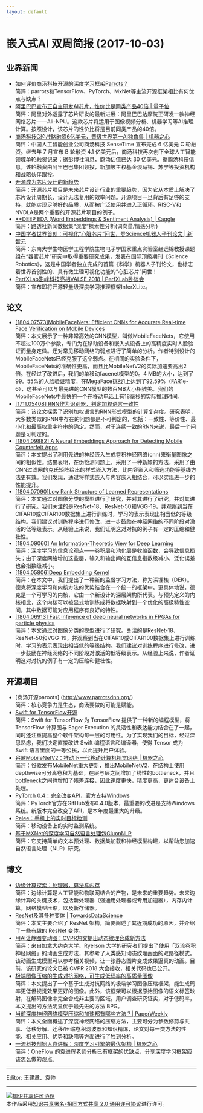 ```yaml
---
layout: default
---
```


# 嵌入式AI 双周简报 (2017-10-03)

## 业界新闻
- [如何评价商汤科技开源的深度学习框架Parrots？](https://www.zhihu.com/question/274662181/answer/376554975)<br />
简评：parrots和TensorFlow、PyTorch、MxNet等主流开源框架相比有何优点与缺点？
- [ 阿里巴巴宣布正自主研发AI芯片，性价比是同类产品40倍 | 量子位](https://mp.weixin.qq.com/s/u4ZJpvfg3zHNjoP_vlEssA)<br />
简评：阿里对外透露了芯片研发的最新进展：阿里巴巴达摩院正研发一款神经网络芯片——Ali-NPU。这款芯片将运用于图像视频分析、机器学习等AI推理计算。按照设计，该芯片的性价比将是目前同类产品的40倍。
- [商汤科技C轮战略融资6亿美元，晋级世界第一AI独角兽 | 机器之心](https://mp.weixin.qq.com/s/ELCl4s1FWg66FI9AD6nerw)<br />
简评：中国人工智能创业公司商汤科技 SenseTime 宣布完成 6 亿美元 C 轮融资。继去年 7 月宣布 B 轮融资 4.1 亿美元后，商汤科技再次创下全球人工智能领域单轮融资记录；据彭博社消息，商汤估值已达 30 亿美元。据商汤科技信息，该轮融资由阿里巴巴集团领投，新加坡主权基金淡马锡、苏宁等投资机构和战略伙伴跟投。
- [开源成为芯片设计的新趋势](https://mp.weixin.qq.com/s/aZlhkk_y5RXXqefAIUXmew)<br /> 
简评：开源芯片项目是未来芯片设计行业的重要趋势，因为它从本质上解决了芯片设计周期长，设计无法复用的效率问题。开源项目一旦背后有足够的支持，就能实现足够好的品质，从而被广泛使用并进入正循环。RISC-V和NVDLA是两个重要的开源芯片项目的例子。
- [**DEEP EDA (Word Embeddings & Sentiment Analysis) | Kaggle](https://www.kaggle.com/hoonkeng/deep-eda-word-embeddings-sentiment-analysis/notebook)<br />
简评：路透社新闻数据集“深度”探索性分析(词向量/情感分析)
- [中国学者世界首创：可视化“心脏芯片”问世，登Science机器人子刊论文 | 新智元](https://mp.weixin.qq.com/s/aSH4wUoD0im0lRAYIUYGiA)<br />
简评：东南大学生物医学工程学院生物电子学国家重点实验室赵远锦教授课题组在“器官芯片”研究中取得重要研究成果，发表在国际顶级期刊《Science Robotics》，这是中国学者独立完成的首篇《科学》机器人子刊论文，也标志着世界首创性的、具有微生理可视化功能的“心脏芯片”问世！
- [PerfXLab澎峰科技亮相VALSE 2018 | PerfXLab卧谈会](https://mp.weixin.qq.com/s/TYVsVOmWcgSodJph2yk_VQ)<br />
简评：宣布即将开源轻量级深度学习推理框架InferXLite。
## 论文

- [[1804.07573]MobileFaceNets: Efficient CNNs for Accurate Real-time Face Verification on Mobile Devices ](https://arxiv.org/abs/1804.07573)<br />
简评：本文展示了一种非常高效的CNN模型，叫做MobileFaceNets，它使用不超过100万个参数，专门为在移动设备和嵌入式设备上的高精度实时人脸验证而量身定做。还对常见移动网络的弱点进行了简单的分析。作者特别设计的MobileFaceNets已经克服了这个弱点。在相同的实验条件下，MobileFaceNets的准确性更高，而且比MobileNetV2的实际加速要高出2倍。在经过了改进后，我们的单移动facenet模型的0。4 MB的大小，达到了99。55%的人脸验证精度，在MegaFace挑战1上达到了92.59%（FAR1e-6），这甚至可以与最先进的CNN模型的数百MB大小相媲美。我们的MobileFaceNets中最快的一个在移动电话上有18毫秒的实际推理时间。
- [[1711.05408] RNN作为识别器，判定加权语言一致性](https://arxiv.org/pdf/1711.05408.pdf)<br />
简评：该论文探索了识别加权语言的RNN形式模型的计算复杂度。研究表明，大多数类似的RNN中存在的问题都是不可判定的，包括：一致性、等价性、最小化和最高权重字符串的确定。然而，对于连续一致的RNN来说，最后一个问题是可判定的。
- [[1804.09882] A Neural Embeddings Approach for Detecting Mobile Counterfeit Apps](https://arxiv.org/abs/1804.09882)<br />
简评：本文提出了利用先进的神经嵌入生成卷积神经网络(cnn)来衡量图像之间的相似性。结果表明，在伪检测问题上，采用了一种新颖的方法，采用了由CNN过滤网的克氏矩阵给出的样式嵌入方法，比内容嵌入和筛选功能等基线方法更有效。我们发现，通过将样式嵌入与内容嵌入相结合，可以实现进一步的性能提升。
- [[1804.07090]Low Rank Structure of Learned Representations ](https://arxiv.org/abs/1804.07090)<br />
简评：本文通过对图像分类的模型进行了研究，并对其进行了研究，并对其进行了研究。我们关注的是ResNet-18、ResNet-50和VGG-19，并观察到当在CIFAR10或CIFAR100数据集上进行训练时，学习的表示表现出相当低的等级结构。我们建议对训练程序进行修改，进一步鼓励在神经网络的不同阶段对激活的低等级表示。从经验上来说，我们证明这对对抗的例子有一定的压缩和健壮性。
- [[1804.09060] An Information-Theoretic View for Deep Learning](https://arxiv.org/abs/1804.09060)<br />
简评：深度学习的信息论观点——卷积层和池化层是收缩函数，会导致信息损失；由于深度网络增加这些层，输入和输出间的互信息指数级减小，泛化误差也会指数级减小。
- [[1804.05806]Deep Embedding Kernel ](https://arxiv.org/abs/1804.05806)<br />
简评：在本文中，我们提出了一种新的监督学习方法，称为深埋核（DEK）。德克将深度学习和内核方法的优势结合在一个统一的框架中。更具体地说，德克是一个可学习的内核，它由一个新设计的深层架构所代表。与预先定义的内核相比，这个内核可以被显式地训练成将数据映射到一个优化的高级特性空间，其中数据可能对应用程序有良好的特性。
- [[1804.06913] Fast inference of deep neural networks in FPGAs for particle physics](https://arxiv.org/abs/1804.06913)<br />
简评：本文通过对图像分类的模型进行了研究。关注的是ResNet-18、ResNet-50和VGG-19，并观察到当在CIFAR10或CIFAR100数据集上进行训练时，学习的表示表现出相当低的等级结构。我们建议对训练程序进行修改，进一步鼓励在神经网络的不同阶段对激活的低等级表示。从经验上来说，作者证明这对对抗的例子有一定的压缩和健壮性。

## 开源项目

- [商汤开源paroots] (http://www.parrotsdnn.org/)<br />
简评：核心竞争力是生态，商汤要做的可能是赋能。
- [Swift for TensorFlow开源](https://github.com/tensorflow/swift)<br />
简评：Swift for TensorFlow 为 TensorFlow 提供了一种新的编程模型，将 TensorFlow 计算图与 Eager Execution 的灵活性和表达能力结合在了一起，同时还注重提高整个软件架构每一层的可用性。为了实现我们的目标，经过深思熟虑，我们决定直接改进 Swift 编程语言和编译器，使得 Tensor 成为 Swift 语言里面的一等公民，以此提升用户体验。
- [谷歌MobileNetV2：推动下一代移动计算机视觉网络 | 机器之心](https://mp.weixin.qq.com/s/lsaJeqYJTsY025t1qv6dmQ)<br />
简评：谷歌发布MobileNet重大更新，推出MobileNetV2，在结构上使用depthwise可分离卷积为基础，在层与层之间增加了线性的bottleneck，并且bottleneck之间也增加了残差连接，因此速度更快，精度更高，更适合设备上处理。
- [PyTorch 0.4：完全改变API，官方支持Windows](https://github.com/pytorch/pytorch/releases/tag/v0.4.0)<br />
简评：PyTorch官方在GitHub发布0.4.0版本，最重要的改进是支持Windows系统。新版本完全改变了API，是本年度最重大的升级。
- [Pelee：手机上的实时目标检测](https://github.com/Robert-JunWang/Pelee)<br />
简评：移动设备上的实时监测系统。
- [基于MXNet的深度学习自然语言处理包GluonNLP](https://github.com/dmlc/gluon-nlp)<br />
简评：它支持简单的文本预处理、数据集加载和神经模型构建，以帮助您加速自然语言处理（NLP）研究。

## 博文

- [边缘计算探索：处理器，算法与内存](https://mp.weixin.qq.com/s/k1QAdvhbsaR6WJjVX9vZkA)<br />
简评：边缘计算是人工智能和物联网结合的产物，是未来的重要趋势。未来边缘计算的关键技术，包括新处理器（强通用处理器或专用加速器），内存内计算，网络模型压缩，以及新存储器。
- [ResNet及其多种变体 | TowardsDataScience](https://mp.weixin.qq.com/s/7fWh2dovmfbsF8afaX9UOg)<br />
简评：本文主要介绍了 ResNet 架构，简要阐述了其近期成功的原因，并介绍了一些有趣的 ResNet 变体。
- [用AI让静图变动图：CVPR热文提出动态纹理合成新方法](https://mp.weixin.qq.com/s/73mkWlqJsVdu9m1kPDvfbQ)<br />
简评：来自加拿大约克大学、Ryerson 大学的研究者们提出了使用「双流卷积神经网络」的动画生成方法，其参考了人类感知动态纹理画面的双路径模式。该动画生成模型可以参考相关视频，让一张静态图片变成效果逼真的动画。目前，该研究的论文已被 CVPR 2018 大会接收，相关代码也已公开。
- [极端图像压缩的生成对抗网络，可生成低码率的高质量图像](https://mp.weixin.qq.com/s/wzUbYyrBOxU-2bY-EJm4KA) <br />
简评：本文提出了一个基于生成对抗网络的极端学习图像压缩框架，能生成码率更低但视觉效果更好的图像。此外，该框架可以根据原始图像的语义标签映射，在解码图像中完全合成非主要的区域。用户调查研究证实，对于低码率，本文提出的方法明显优于最先进的方法 BPG。
- [当前深度神经网络模型压缩和加速都有哪些方法？| PaperWeekly](https://mp.weixin.qq.com/s/JnW7RnOQKG-dPOOAQeOmSA)<br />
简评：本文全面概述了深度神经网络的压缩方法，主要可分为参数修剪与共享、低秩分解、迁移/压缩卷积滤波器和知识精炼，论文对每一类方法的性能、相关应用、优势和缺陷等方面进行了独到分析。
- [一流科技创始人袁进辉：深度学习引擎的最优架构 | 机器之心](https://mp.weixin.qq.com/s/WUcDaYbbVgBtSUP4BhQebg)<br />
简评：OneFlow 的袁进辉老师分析已有框架的优缺点，分享深度学习框架应该怎么做的观点。
----

Editor: 王建章、袁帅

----

<a rel="license" href="http://creativecommons.org/licenses/by-sa/2.0/"><img alt="知识共享许可协议" style="border-width:0" src="https://i.creativecommons.org/l/by-sa/2.0/88x31.png" /></a><br />本作品采用<a rel="license" href="http://creativecommons.org/licenses/by-sa/2.0/">知识共享署名-相同方式共享 2.0 通用许可协议</a>进行许可。
